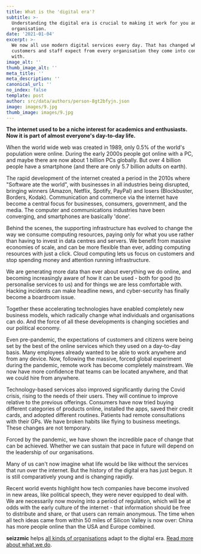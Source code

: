 ```yaml
---
title: What is the 'digital era'?
subtitle: >-
  Understanding the digital era is crucial to making it work for you and your
  organisation.
date: '2021-01-04'
excerpt: >-
  We now all use modern digital services every day. That has changed what
  customers and staff expect from every organisation they come into contact
  with.
image_alt: ''
thumb_image_alt: ''
meta_title: ''
meta_description: ''
canonical_url: ''
no_index: false
template: post
author: src/data/authors/person-8gt2bfyjn.json
image: images/9.jpg
thumb_image: images/9.jpg
---
```

**The internet used to be a niche interest for academics and enthusiasts. Now it is part of almost everyone's day-to-day life.**

When the world wide web was created in 1989, only 0.5% of the world's population were online. During the early 2000s people got online with a PC, and maybe there are now about 1 billion PCs globally. But over 4 billion people have a smartphone (and there are only 5.7 billion adults on earth).

The rapid development of the internet created a period in the 2010s where "Software ate the world", with businesses in all industries being disrupted, bringing winners (Amazon, Netflix, Spotify, PayPal) and losers (Blockbuster, Borders, Kodak). Communication and commerce via the internet have become a central focus for businesses, consumers, government, and the media. The computer and communications industries have been converging, and smartphones are basically 'done'.

Behind the scenes, the supporting infrastructure has evolved to change the way we consume computing resources, paying only for what you use rather than having to invest in data centres and servers. We benefit from massive economies of scale, and can be more flexible than ever, adding computing resources with just a click. Cloud computing lets us focus on customers and stop spending money and attention running infrastructure.

We are generating more data than ever about everything we do online, and becoming increasingly aware of how it can be used - both for good (to personalise services to us) and for things we are less comfortable with. Hacking incidents can make headline news, and cyber-security has finally become a boardroom issue.

Together these accelerating technologies have enabled completely new business models, which radically change what individuals and organisations can do. And the force of all these developments is changing societies and our political economy.

Even pre-pandemic, the expectations of customers and citizens were being set by the best of the online services which they used on a day-to-day basis. Many employees already wanted to be able to work anywhere and from any device. Now, following the massive, forced global experiment during the pandemic, remote work has become completely mainstream. We now have more confidence that teams can be located anywhere, and that we could hire from anywhere.

Technology-based services also improved significantly during the Covid crisis, rising to the needs of their users. They will continue to improve relative to the previous offerings. Consumers have now tried buying different categories of products online, installed the apps, saved their credit cards, and adopted different routines. Patients had remote consultations with their GPs. We have broken habits like flying to business meetings. These changes are not temporary.

Forced by the pandemic, we have shown the incredible pace of change that can be achieved. Whether we can sustain that pace in future will depend on the leadership of our organisations.

Many of us can't now imagine what life would be like without the services that run over the internet. But the history of the digital era has just begun. It is still comparatively young and is changing rapidly.

Recent world events highlight how tech companies have become involved in new areas, like political speech, they were never equipped to deal with. We are necessarily now moving into a period of regulation, which will be at odds with the early culture of the internet - that information should be free to distribute and share, or that users can remain anonymous. The time when all tech ideas came from within 50 miles of Silicon Valley is now over: China has more people online than the USA and Europe combined.

**seizzmic** helps [all kinds of organisations](https://) adapt to the digital era. [Read more about what we do]().
